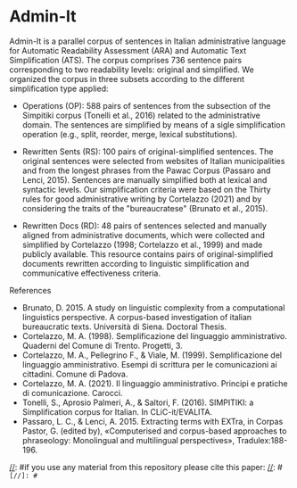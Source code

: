 # Admin-It

Admin-It is a parallel corpus of sentences in Italian administrative language for Automatic Readability Assessment (ARA) and Automatic Text Simplification (ATS). The corpus comprises 736 sentence pairs corresponding to two readability levels: original and simplified. We organized the corpus in three subsets according to the different simplification type applied: 

* Operations (OP): 588 pairs of sentences from the subsection of the Simpitiki corpus (Tonelli et al., 2016) related to the administrative domain. The sentences are simplified by means of a sigle simplification operation (e.g., split, reorder, merge, lexical substitutions).

* Rewritten Sents (RS): 100 pairs of original-simplified sentences. The original sentences were selected from websites of Italian municipalities and from the longest phrases from the Pawac Corpus (Passaro and Lenci, 2015). Sentences are manually simplified both at lexical and syntactic levels. Our simplification criteria were based on the Thirty rules for good administrative writing by Cortelazzo (2021) and by considering the traits of the "bureaucratese" (Brunato et al., 2015).

* Rewritten Docs (RD): 48 pairs of sentences selected and manually aligned from administrative documents, which were collected and simplified by Cortelazzo (1998; Cortelazzo et al., 1999) and made publicly available. This resource contains pairs of original-simplified documents rewritten according to linguistic simplification and communicative effectiveness criteria.

References

* Brunato, D. 2015. A study on linguistic complexity from a computational linguistics perspective. A corpus-based investigation of italian bureaucratic texts. Università di Siena. Doctoral Thesis.
* Cortelazzo, M. A. (1998). Semplificazione del linguaggio amministrativo. Quaderni del Comune di Trento. Progetti, 3. 
*	Cortelazzo, M. A., Pellegrino F., & Viale, M. (1999). Semplificazione del linguaggio amministrativo. Esempi di scrittura per le comunicazioni ai cittadini. Comune di Padova.
*	Cortelazzo, M. A. (2021). Il linguaggio amministrativo. Principi e pratiche di comunicazione. Carocci.
*	Tonelli, S., Aprosio Palmeri, A., & Saltori, F. (2016). SIMPITIKI: a Simplification corpus for Italian. In CLiC-it/EVALITA.
*	Passaro, L. C., & Lenci, A. 2015. Extracting terms with EXTra, in Corpas Pastor, G. (edited by), «Computerised and corpus-based approaches to phraseology: Monolingual and multilingual perspectives», Tradulex:188-196.





[//]: #Reference
[//]: #if you use any material from this repository please cite this paper:
[//]: #```
[//]: #```

